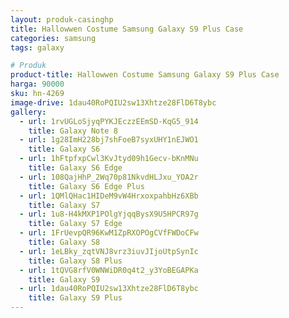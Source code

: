 ```yaml
---
layout: produk-casinghp
title: Hallowwen Costume Samsung Galaxy S9 Plus Case
categories: samsung
tags: galaxy

# Produk
product-title: Hallowwen Costume Samsung Galaxy S9 Plus Case
harga: 90000
sku: hn-4269
image-drive: 1dau40RoPQIU2sw13Xhtze28FlD6T8ybc
gallery:
  - url: 1rvUGLoSjyqPYKJEczzEEmSD-KqG5_914
    title: Galaxy Note 8
  - url: 1g28ImH228bj7shFoeB7syxUHY1nEJWO1
    title: Galaxy S6
  - url: 1hFtpfxpCwl3KvJtyd09h1Gecv-bKnMNu
    title: Galaxy S6 Edge
  - url: 108QajHhP_2Wq70p81NkvdHLJxu_YOA2r
    title: Galaxy S6 Edge Plus
  - url: 1QMlQHac1HIDeM9vW4HrxoxpahbHz6XBb
    title: Galaxy S7
  - url: 1u8-H4kMXP1POlgYjqqBysX9U5HPCR97g
    title: Galaxy S7 Edge
  - url: 1FrUevpQR96KwM1ZpRXOPOgCVfFWDoCFw
    title: Galaxy S8
  - url: 1eLBky_zqtVNJ8vrz3iuvJIjoUtpSynIc
    title: Galaxy S8 Plus
  - url: 1tQVG8rfV0WNWiDR0q4t2_y3YoBEGAPKa
    title: Galaxy S9
  - url: 1dau40RoPQIU2sw13Xhtze28FlD6T8ybc
    title: Galaxy S9 Plus
---
```

